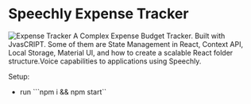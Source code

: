 # Speechly Expense Tracker

![Expense Tracker](https://i.ibb.co/VJjj3Kp/Screenshot-2020-12-18-205600.png)
 A Complex Expense Budget Tracker. Built with JvasCRIPT. Some of them are State Management in React, Context API, Local Storage, Material UI, and how to create a scalable React folder structure.Voice capabilities to applications using Speechly. 

Setup:
- run ```npm i && npm start``
